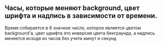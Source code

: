 <h2>Часы, которые меняют background, цвет шрифта и надпись в зависимости от времени.</h2>
Время собирается в 6 значное число, которое является цветом background'a, цвет шрифта это инверсия цвета бекграунда, а надпись меняется исходя из часов без учета минут и секунд

